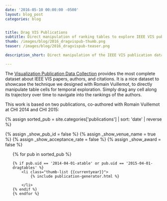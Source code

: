 ```yaml
---
date: '2016-05-10 00:00:00 -0500'
layout: blog_post
categories: blog


title: Drag VIS Publications
subtitle: Direct manipulation of ranking tables to explore IEEE VIS publications
thumb: /images/blog/2016_dragvispub-thumb.png
teaser: /images/blog/2016_dragvispub-teaser.png

description_short: Direct manipulation of the IEEE VIS publication dataset.

---
```


The <a href="http://www.vispubdata.org/site/vispubdata/">Visualization Publication Data Collection</a> provides the most complete dataset about IEEE VIS papers, authors, and citations. It is a nice dataset to showcase the technique we designed with Romain Vuillemot, to directly manipulate table cells for temporal exploration. Simply drag any cell along its trajectory over time to navigate into the rankings of the authors.

This work is based on two publications, co-authored with Romain Vuillemot at CHI 2014 and CHI 2015:




{% assign sorted_pub = site.categories['publications'] | sort: 'date' | reverse %}

{% assign _show_pub_id = false %}
{% assign _show_venue_name = true %}
{% assign _show_acceptance_rate = false %}
{% assign _show_award = false %}

<ul id="pub-ul">
	{% for pub in sorted_pub %}
	
	{% if pub.uid == '2014-04-01-atable' or pub.uid == '2015-04-01-dragtables' %}
		<li class="thumb-list {{currentyear}}">
			{% include publication-generator.html %}
			
		</li>
	{% endif %}
	{% endfor %}
</ul>
















